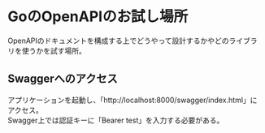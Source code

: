 # GoのOpenAPIのお試し場所
OpenAPIのドキュメントを構成する上でどうやって設計するかやどのライブラリを使うかを試す場所。

## Swaggerへのアクセス
アプリケーションを起動し、「http://localhost:8000/swagger/index.html」にアクセス。  
Swagger上では認証キーに「Bearer test」を入力する必要がある。
